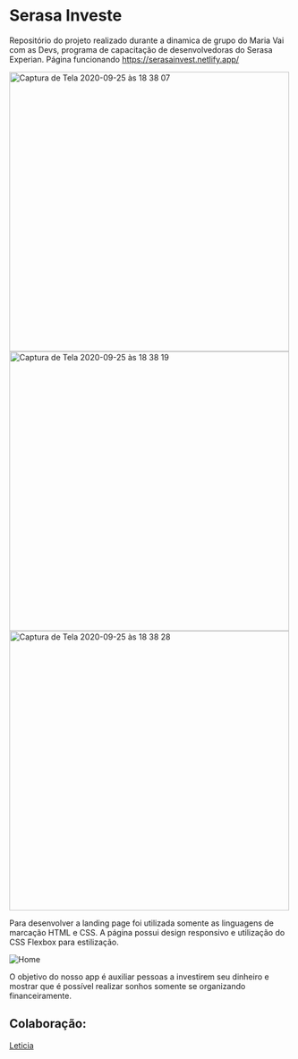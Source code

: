 # Serasa Investe
Repositório do projeto realizado durante a dinamica de grupo do Maria Vai com as Devs, programa de capacitação de desenvolvedoras do Serasa Experian.
Página funcionando https://serasainvest.netlify.app/

<img width="500" alt="Captura de Tela 2020-09-25 às 18 38 07" src="https://user-images.githubusercontent.com/55468847/94298692-78633e00-ff5e-11ea-8cb3-3cba78b738e0.png">
<img width="500" alt="Captura de Tela 2020-09-25 às 18 38 19" src="https://user-images.githubusercontent.com/55468847/94298694-78fbd480-ff5e-11ea-88b0-304b4d28592b.png">
<img width="500" alt="Captura de Tela 2020-09-25 às 18 38 28" src="https://user-images.githubusercontent.com/55468847/94298698-79946b00-ff5e-11ea-8d14-9ee018ac4808.png">

Para desenvolver a landing page foi utilizada somente as linguagens de marcação HTML e CSS.
A página possui design responsivo e utilização do CSS Flexbox para estilização.

![Home](https://i.imgur.com/60DuWJa.png)

O objetivo do nosso app é auxiliar pessoas a investirem seu dinheiro e mostrar que é possível realizar sonhos somente se organizando financeiramente.

## Colaboração:

[Leticia](https://github.com/lehmaria)
